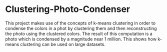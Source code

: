 # Clustering-Photo-Condenser
This project makes use of the concepts of k-means clustering in order to condense the colors in a phot by clustering them and then reconstructing the photo using the clustered colors. The result of this computation is a photo which is condensed by a magnitude near 1 million. This shows how k-means clustering can be used on large datasets.

